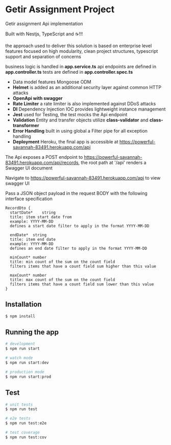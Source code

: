 <p align="center">
  <h1>Getir Assignment Project</h1>
</p>

Getir assignment Api implementation

Built with Nestjs, TypeScript and ☕️!!!

the approach used to deliver this solution is based on enterprise level features focused on high modularity, clean project structures, typescript support and separation of concerns

business logic is handled in **app.service.ts**
api endpoints are defined in **app.controller.ts**
tests are defined in **app.controller.spec.ts**

- Data model features Mongoose ODM
- **Helmet** is added as an additional security layer against common HTTP attacks
- **OpenApi with swagger**
- **Rate Limiter** a rate limiter is also implemented against DDoS attacks
- **DI** Dependency Injection IOC provides lightweight instance management
- **Jest** used for Testing, the test mocks the Api endpoint
- **Validation** Entity and transfer objects utilize **class-validator** and **class-transformer**
- **Error Handling** built in using global a Filter pipe for all exception handling
- **Deployment** Heroku, the final app is accessible at https://powerful-savannah-83491.herokuapp.com/api

The Api exposes a POST endpoint to https://powerful-savannah-83491.herokuapp.com/api/records, the root path at '/api' renders a Swagger UI document

Navigate to https://powerful-savannah-83491.herokuapp.com/api to view swagger UI

Pass a JSON object payload in the request BODY with the following interface specification

```
RecordDto {
  startDate*	string
  title: item start date from
  example: YYYY-MM-DD
  defines a start date filter to apply in the format YYYY-MM-DD

  endDate*	string
  title: item end date
  example: YYYY-MM-DD
  defines an end date filter to apply in the format YYYY-MM-DD

  minCount*	number
  title: min count of the sum on the count field
  filters items that have a count field sum higher than this value

  maxCount*	number
  title: max count of the sum on the count field
  filters items that have a count field sum lower than this value
}
```

## Installation

```bash
$ npm install
```

## Running the app

```bash
# development
$ npm run start

# watch mode
$ npm run start:dev

# production mode
$ npm run start:prod
```

## Test

```bash
# unit tests
$ npm run test

# e2e tests
$ npm run test:e2e

# test coverage
$ npm run test:cov
```
